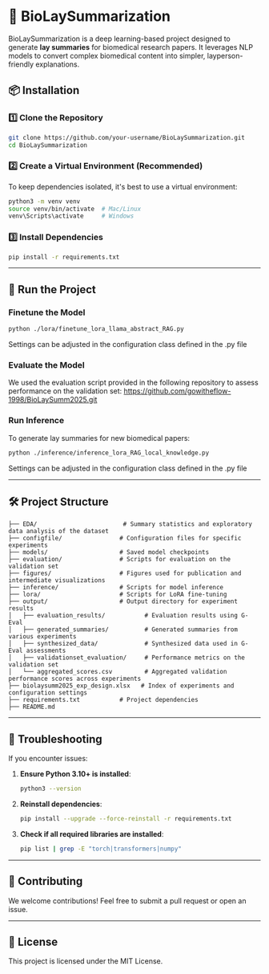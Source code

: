 # 🧬 BioLaySummarization

BioLaySummarization is a deep learning-based project designed to generate **lay summaries** for biomedical research papers. It leverages NLP models to convert complex biomedical content into simpler, layperson-friendly explanations.

## 📦 Installation

### 1️⃣ **Clone the Repository**
```bash
git clone https://github.com/your-username/BioLaySummarization.git
cd BioLaySummarization
```

### 2️⃣ **Create a Virtual Environment (Recommended)**
To keep dependencies isolated, it's best to use a virtual environment:
```bash
python3 -m venv venv
source venv/bin/activate  # Mac/Linux
venv\Scripts\activate     # Windows
```

### 3️⃣ **Install Dependencies**
```bash
pip install -r requirements.txt
```

---

## 🚀 **Run the Project**


### **Finetune the Model**

```bash
python ./lora/finetune_lora_llama_abstract_RAG.py 
```
Settings can be adjusted in the configuration class defined in the .py file

### **Evaluate the Model**
We used the evaluation script provided in the following repository to assess performance on the validation set: https://github.com/gowitheflow-1998/BioLaySumm2025.git

### **Run Inference**
To generate lay summaries for new biomedical papers:
```bash
python ./inference/inference_lora_RAG_local_knowledge.py
```
Settings can be adjusted in the configuration class defined in the .py file

---

## 🛠 **Project Structure**
```
├── EDA/                        # Summary statistics and exploratory data analysis of the dataset  
├── configfile/                # Configuration files for specific experiments  
├── models/                    # Saved model checkpoints  
├── evaluation/                # Scripts for evaluation on the validation set  
├── figures/                   # Figures used for publication and intermediate visualizations  
├── inference/                 # Scripts for model inference  
├── lora/                      # Scripts for LoRA fine-tuning  
├── output/                    # Output directory for experiment results  
│   ├── evaluation_results/           # Evaluation results using G-Eval  
│   ├── generated_summaries/          # Generated summaries from various experiments  
│   ├── synthesized_data/             # Synthesized data used in G-Eval assessments  
│   ├── validationset_evaluation/     # Performance metrics on the validation set  
│   └── aggregated_scores.csv         # Aggregated validation performance scores across experiments  
├── biolaysumm2025_exp_design.xlsx   # Index of experiments and configuration settings  
├── requirements.txt           # Project dependencies  
├── README.md                   
```

---

## 📌 **Troubleshooting**

If you encounter issues:  

1. **Ensure Python 3.10+ is installed**:
   ```bash
   python3 --version
   ```
2. **Reinstall dependencies**:
   ```bash
   pip install --upgrade --force-reinstall -r requirements.txt
   ```
3. **Check if all required libraries are installed**:
   ```bash
   pip list | grep -E "torch|transformers|numpy"
   ```

---

## 🤝 **Contributing**
We welcome contributions! Feel free to submit a pull request or open an issue.

---

## 📜 **License**
This project is licensed under the MIT License.

